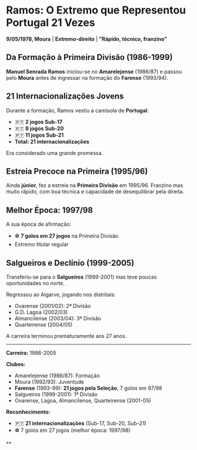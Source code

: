 # Ramos: O Extremo que Representou Portugal 21 Vezes

**9/05/1978, Moura** | **Extremo-direito** | **"Rápido, técnico, franzino"**

## Da Formação à Primeira Divisão (1986-1999)

**Manuel Senrada Ramos** iniciou-se no **Amarelejense** (1986/87) e passou pelo **Moura** antes de ingressar na formação do **Farense** (1993/94).

## 21 Internacionalizações Jovens

Durante a formação, Ramos vestiu a camisola de **Portugal**:
- 🇵🇹 **2 jogos Sub-17**
- 🇵🇹 **8 jogos Sub-20**
- 🇵🇹 **11 jogos Sub-21**
- **Total: 21 internacionalizações**

Era considerado uma grande promessa.

## Estreia Precoce na Primeira (1995/96)

Ainda **júnior**, fez a estreia na **Primeira Divisão** em 1995/96. Franzino mas muito rápido, com boa técnica e capacidade de desequilibrar pela direita.

## Melhor Época: 1997/98

A sua época de afirmação:
- ⚽ **7 golos em 27 jogos** na Primeira Divisão
- Extremo titular regular

## Salgueiros e Declínio (1999-2005)

Transferiu-se para o **Salgueiros** (1999-2001) mas teve poucas oportunidades no norte.

Regressou ao Algarve, jogando nos distritais:
- Ovarense (2001/02): 2ª Divisão
- G.D. Lagoa (2002/03)
- Almancilense (2003/04): 3ª Divisão
- Quarteirense (2004/05)

A carreira terminou prematuramente aos 27 anos.

---

**Carreira:** 1986-2005

**Clubes:**
- Amarelejense (1986/87): Formação
- Moura (1992/93): Juventude
- **Farense** (1993-99): **21 jogos pela Seleção**, 7 golos em 97/98
- Salgueiros (1999-2001): 1ª Divisão
- Ovarense, Lagoa, Almancilense, Quarteirense (2001-05)

**Reconhecimento:**
- 🇵🇹 **21 internacionalizações** (Sub-17, Sub-20, Sub-21)
- ⚽ 7 golos em 27 jogos (melhor época: 1997/98)

**